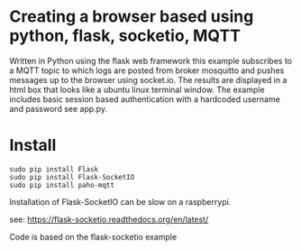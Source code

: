 # Creating a browser based using python, flask, socketio, MQTT

Written in Python using the flask web framework this example subscribes to a MQTT topic to which logs are posted from broker mosquitto and pushes messages up to the browser using socket.io. The results are displayed in a html box that looks like a ubuntu linux terminal window. The example includes basic session based authentication with a hardcoded username and password see app.py.


# Install

    sudo pip install Flask
    sudo pip install Flask-SocketIO
    sudo pip install paho-mqtt
    
Installation of Flask-SocketIO can be slow on a raspberrypi.

see: https://flask-socketio.readthedocs.org/en/latest/

Code is based on the flask-socketio example
